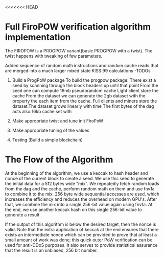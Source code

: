 <<<<<<< HEAD
# Full FiroPOW verification algorithm implementation 

The FIROPOW is a PROGPOW variant(basic PROGPOW with a twist). The twist happens with tweaking of few parameters.   

Added sequence of random math instructions and random cache reads that are merged into a much larger mixed state
KISS 99 calculations
-TODOs
1. Build a ProgPoW package
   To build the progpow package: There exist a seed by scanning through the block headers up until that point
   From the seed one can compute 16mb pseudorandom cache Light client store the cache
   From the dataset we can generate the 2gb dataset with the property the each item from the cache. Full clients and miners store the dataset.The dataset grows linearly with time
   The first bytes of the dag acts also 16kb cache set with 
   
2. Make appropriate twist and tune init FiroPoW
3. Make appropriate tuning of the values
4. Testing (Build a simple blockchain)


# The Flow of the Algorithm
At the beginning of the algorithm, we use a keccak to hash header and nonce of the current block to create a seed. We use this seed to generate the initial data for a 512 bytes wide "mix". We repeatedly fetch random loads from the dag and the cache, perform random math on them and use fnv1a to combine it to the mix. 256 byte wide sequential accesses are used, which increases the efficiency and reduces the overhead on modern GPU's. After that, we combine the mix into a single 256-bit value again using fnv1a. At the end, we use another keccak hash on this single 256-bit value to generate a result.

If the output of this algorithm is below the desired target, then the nonce is valid. Note that the extra application of keccak at the end ensures that there exists an intermediate nonce which can be provided to prove that at least a small amount of work was done; this quick outer PoW verification can be used for anti-DDoS purposes. It also serves to provide statistical assurance that the result is an unbiased, 256 bit number.
